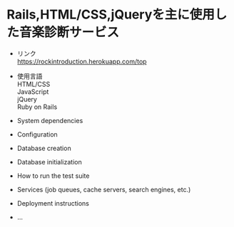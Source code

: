 # Rails,HTML/CSS,jQueryを主に使用した音楽診断サービス
 * リンク
 <br>https://rockintroduction.herokuapp.com/top
 * 使用言語
 <br>HTML/CSS<br>JavaScript<br>jQuery<br>Ruby on Rails
 
* System dependencies

* Configuration

* Database creation

* Database initialization

* How to run the test suite

* Services (job queues, cache servers, search engines, etc.)

* Deployment instructions

* ...
